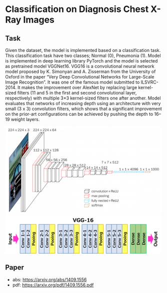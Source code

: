 # Classification on Diagnosis Chest X-Ray Images

## Task

Given the dataset, the model is implemented based on a classification task. This classification task have two classes; Normal (0), Pneumonia (1). Model is implemented in deep learning library PyTorch and the model is selected as pretrained model VGGNet16. VGG16 is a convolutional neural network model proposed by K. Simonyan and A. Zisserman from the University of Oxford in the paper “Very Deep Convolutional Networks for Large-Scale Image Recognition”. It was one of the famous model submitted to ILSVRC-2014. It makes the improvement over AlexNet by replacing large kernel-sized filters (11 and 5 in the first and second convolutional layer, respectively) with multiple 3×3 kernel-sized filters one after another. Model evaluates that networks of increasing depth using an architecture with
very small (3 x 3) convolution filters, which shows that a significant improvement on the prior-art configurations can be achieved by pushing the depth to 16–19 weight layers. 

<img src="/im/vgg1.png" alt="drawing" width="500"/>

<img src="/im/vgg2.png" alt="drawing" width="500"/>

## Paper

- abs: https://arxiv.org/abs/1409.1556
- pdf: https://arxiv.org/pdf/1409.1556.pdf
